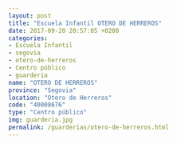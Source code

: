 ```yaml
---
layout: post
title: "Escuela Infantil OTERO DE HERREROS"
date: 2017-09-20 20:57:05 +0200
categories:
- Escuela Infantil
- segovia
- otero-de-herreros
- Centro público
- guarderia
name: "OTERO DE HERREROS"
province: "Segovia"
location: "Otero de Herreros"
code: "40008676"
type: "Centro público"
img: guarderia.jpg
permalink: /guarderias/otero-de-herreros.html
---
```

